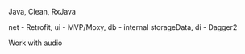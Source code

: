 Java, Clean, RxJava

net - Retrofit, 
ui - MVP/Moxy, 
db - internal storageData,
di - Dagger2

Work with audio
